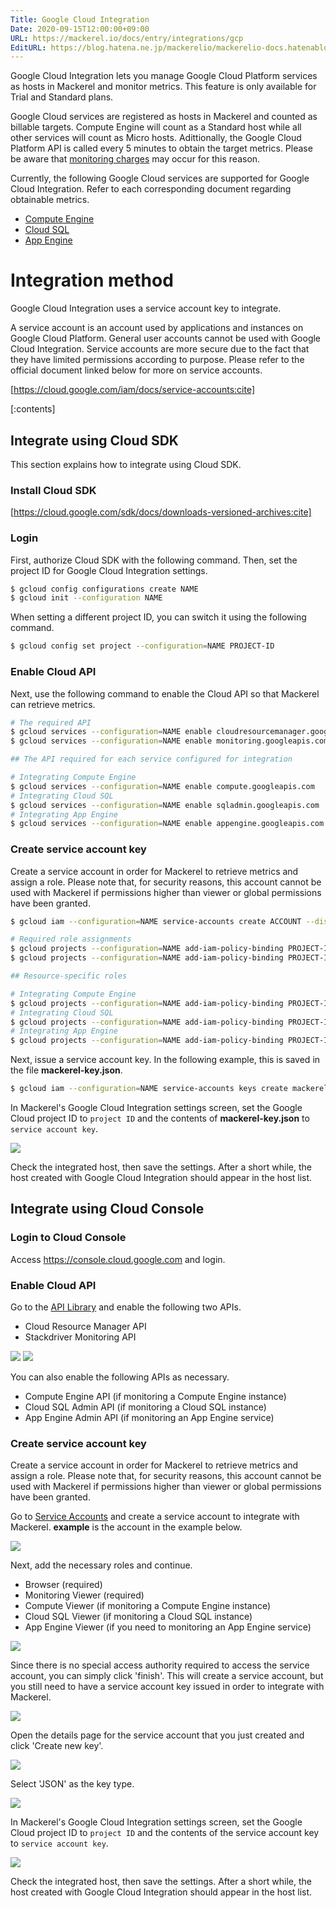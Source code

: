 ```yaml
---
Title: Google Cloud Integration
Date: 2020-09-15T12:00:00+09:00
URL: https://mackerel.io/docs/entry/integrations/gcp
EditURL: https://blog.hatena.ne.jp/mackerelio/mackerelio-docs.hatenablog.mackerel.io/atom/entry/26006613631923961
---
```


Google Cloud Integration lets you manage Google Cloud Platform services as hosts in Mackerel and monitor metrics. This feature is only available for Trial and Standard plans.

Google Cloud services are registered as hosts in Mackerel and counted as billable targets.
Compute Engine will count as a Standard host while all other services will count as Micro hosts.
Adittionally, the Google Cloud Platform API is called every 5 minutes to obtain the target metrics. Please be aware that [monitoring charges](https://cloud.google.com/stackdriver/pricing#monitoring-costs) may occur for this reason.

Currently, the following Google Cloud services are supported for Google Cloud Integration. Refer to each corresponding document regarding obtainable metrics.

- [Compute Engine](https://mackerel.io/docs/entry/integrations/gcp/gce)
- [Cloud SQL](https://mackerel.io/docs/entry/integrations/gcp/cloudsql)
- [App Engine](https://mackerel.io/docs/entry/integrations/gcp/appengine)

# Integration method
Google Cloud Integration uses a service account key to integrate.

A service account is an account used by applications and instances on Google Cloud Platform. General user accounts cannot be used with Google Cloud Integration. Service accounts are more secure due to the fact that they have limited permissions according to purpose. Please refer to the official document linked below for more on service accounts.

[https://cloud.google.com/iam/docs/service-accounts:cite]

[:contents]

## Integrate using Cloud SDK
This section explains how to integrate using Cloud SDK.

### Install Cloud SDK
[https://cloud.google.com/sdk/docs/downloads-versioned-archives:cite]

### Login
First, authorize Cloud SDK with the following command. Then, set the project ID for Google Cloud Integration settings.

```sh
$ gcloud config configurations create NAME
$ gcloud init --configuration NAME
```

When setting a different project ID, you can switch it using the following command.

```sh
$ gcloud config set project --configuration=NAME PROJECT-ID
```

### Enable Cloud API
Next, use the following command to enable the Cloud API so that Mackerel can retrieve metrics.

```sh
# The required API
$ gcloud services --configuration=NAME enable cloudresourcemanager.googleapis.com
$ gcloud services --configuration=NAME enable monitoring.googleapis.com

## The API required for each service configured for integration

# Integrating Compute Engine
$ gcloud services --configuration=NAME enable compute.googleapis.com
# Integrating Cloud SQL
$ gcloud services --configuration=NAME enable sqladmin.googleapis.com
# Integrating App Engine
$ gcloud services --configuration=NAME enable appengine.googleapis.com
```

### Create service account key
Create a service account in order for Mackerel to retrieve metrics and assign a role. Please note that, for security reasons, this account cannot be used with Mackerel if permissions higher than viewer or global permissions have been granted.

```sh
$ gcloud iam --configuration=NAME service-accounts create ACCOUNT --display-name='Mackerel Integration' --description='Mackerel account'

# Required role assignments
$ gcloud projects --configuration=NAME add-iam-policy-binding PROJECT-ID --member=serviceAccount:ACCOUNT@PROJECT-ID.iam.gserviceaccount.com --role=roles/browser
$ gcloud projects --configuration=NAME add-iam-policy-binding PROJECT-ID --member=serviceAccount:ACCOUNT@PROJECT-ID.iam.gserviceaccount.com --role=roles/monitoring.viewer

## Resource-specific roles

# Integrating Compute Engine
$ gcloud projects --configuration=NAME add-iam-policy-binding PROJECT-ID --member=serviceAccount:ACCOUNT@PROJECT-ID.iam.gserviceaccount.com --role=roles/compute.viewer
# Integrating Cloud SQL
$ gcloud projects --configuration=NAME add-iam-policy-binding PROJECT-ID --member=serviceAccount:ACCOUNT@PROJECT-ID.iam.gserviceaccount.com --role=roles/cloudsql.viewer
# Integrating App Engine
$ gcloud projects --configuration=NAME add-iam-policy-binding PROJECT-ID --member=serviceAccount:ACCOUNT@PROJECT-ID.iam.gserviceaccount.com --role=roles/appengine.appViewer
```

Next, issue a service account key. In the following example, this is saved in the file **mackerel-key.json**.

```sh
$ gcloud iam --configuration=NAME service-accounts keys create mackerel-key.json --iam-account=ACCOUNT@PROJECT-ID.iam.gserviceaccount.com
```

In Mackerel's Google Cloud Integration settings screen, set the Google Cloud project ID to `project ID` and the contents of **mackerel-key.json** to `service account key`.

![](https://cdn-ak.f.st-hatena.com/images/fotolife/m/mackerelio/20200924/20200924171051.png)

Check the integrated host, then save the settings. After a short while, the host created with Google Cloud Integration should appear in the host list.

## Integrate using Cloud Console

### Login to Cloud Console
Access https://console.cloud.google.com and login.

### Enable Cloud API
Go to the [API Library](https://console.cloud.google.com/apis/library) and enable the following two APIs.

- Cloud Resource Manager API
- Stackdriver Monitoring API

![](https://cdn-ak.f.st-hatena.com/images/fotolife/m/mackerelio/20200924/20200924171625.png)
![](https://cdn-ak.f.st-hatena.com/images/fotolife/m/mackerelio/20200924/20200924171636.png)

You can also enable the following APIs as necessary.

- Compute Engine API (if monitoring a Compute Engine instance)
- Cloud SQL Admin API (if monitoring a Cloud SQL instance)
- App Engine Admin API (if monitoring an App Engine service)

### Create service account key
Create a service account in order for Mackerel to retrieve metrics and assign a role. Please note that, for security reasons, this account cannot be used with Mackerel if permissions higher than viewer or global permissions have been granted.

Go to [Service Accounts](https://console.cloud.google.com/iam-admin/serviceaccounts) and create a service account to integrate with Mackerel. **example** is the account in the example below.

![](https://cdn-ak.f.st-hatena.com/images/fotolife/m/mackerelio/20200924/20200924171922.png)

Next, add the necessary roles and continue.

- Browser (required)
- Monitoring Viewer (required)
- Compute Viewer (if monitoring a Compute Engine instance)
- Cloud SQL Viewer (if monitoring a Cloud SQL instance)
- App Engine Viewer (if you need to monitoring an App Engine service)

![](https://cdn-ak.f.st-hatena.com/images/fotolife/m/mackerelio/20200924/20200924172227.png)

Since there is no special access authority required to access the service account, you can simply click 'finish'. This will create a service account, but you still need to have a service account key issued in order to integrate with Mackerel.

![](https://cdn-ak.f.st-hatena.com/images/fotolife/m/mackerelio/20200924/20200924173014.png)

Open the details page for the service account that you just created and click 'Create new key'.

![](https://cdn-ak.f.st-hatena.com/images/fotolife/m/mackerelio/20200924/20200924173130.png)

Select 'JSON' as the key type.

![](https://cdn-ak.f.st-hatena.com/images/fotolife/m/mackerelio/20200924/20200924173307.png)

In Mackerel's Google Cloud Integration settings screen, set the Google Cloud project ID to `project ID` and the contents of the service account key to `service account key`.

![](https://cdn-ak.f.st-hatena.com/images/fotolife/m/mackerelio/20200924/20200924171051.png)

Check the integrated host, then save the settings. After a short while, the host created with Google Cloud Integration should appear in the host list.
